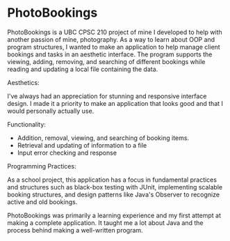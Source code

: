 # PhotoBookings
PhotoBookings is a UBC CPSC 210 project of mine I developed to help with another passion of mine, photography. As a way to learn about OOP and program structures, I wanted to make an application to help manage client bookings and tasks in an aesthetic interface. The program supports the viewing, adding, removing, and searching of different bookings while reading and updating a local file containing the data.

Aesthetics:

I've always had an appreciation for stunning and responsive interface design. I made it a priority to make an application that looks good and that I would personally actually use.


Functionality:

- Addition, removal, viewing, and searching of
 booking items.
- Retrieval and updating of information to a file
- Input error checking and response


Programming Practices:

As a school project, this application has a focus in fundamental practices and structures such as black-box testing with JUnit, implementing scalable booking structures, and design patterns like Java's Observer to recognize active and old bookings.

PhotoBookings was primarily a learning experience and my first attempt at making a complete application. It taught me a lot about Java and the process behind making a well-written program.
